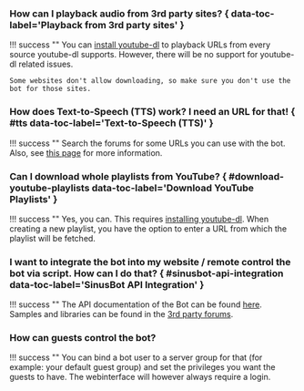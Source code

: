 ### How can I playback audio from 3rd party sites? { data-toc-label='Playback from 3rd party sites' }

!!! success ""
    You can [install youtube-dl](../../youtube-dl/) to playback URLs from every source youtube-dl supports. However, there will be no support for youtube-dl related issues.

    Some websites don't allow downloading, so make sure you don't use the bot for those sites.

### How does Text-to-Speech (TTS) work? I need an URL for that! { #tts data-toc-label='Text-to-Speech (TTS)' }

!!! success ""
    Search the forums for some URLs you can use with the bot. Also, see [this page](../tts.md) for more information.

### Can I download whole playlists from YouTube? { #download-youtube-playlists data-toc-label='Download YouTube Playlists' }

!!! success ""
    Yes, you can. This requires [installing youtube-dl](../../youtube-dl/). When creating a new playlist, you have the option to enter a URL from which the playlist will be fetched.

### I want to integrate the bot into my website / remote control the bot via script. How can I do that? { #sinusbot-api-integration data-toc-label='SinusBot API Integration' }

!!! success ""
    The API documentation of the Bot can be found [here](https://www.sinusbot.com/api). Samples and libraries can be found in the [3rd party forums](https://forum.sinusbot.com/resources/categories/3rd-party-tools-libraries.11/).

### How can guests control the bot?

!!! success ""
    You can bind a bot user to a server group for that (for example: your default guest group) and set the privileges you want the guests to have. The webinterface will however always require a login.
